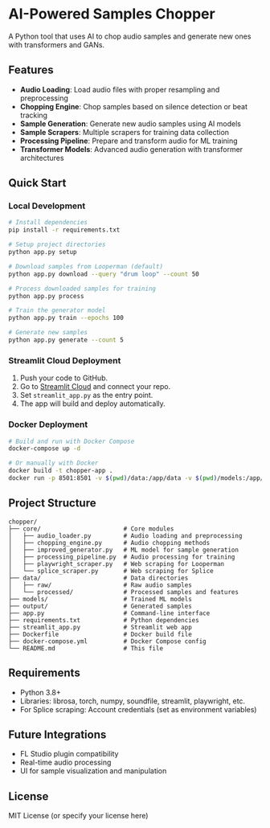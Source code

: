 # AI-Powered Samples Chopper

A Python tool that uses AI to chop audio samples and generate new ones with transformers and GANs.

## Features
- **Audio Loading**: Load audio files with proper resampling and preprocessing
- **Chopping Engine**: Chop samples based on silence detection or beat tracking
- **Sample Generation**: Generate new audio samples using AI models
- **Sample Scrapers**: Multiple scrapers for training data collection
- **Processing Pipeline**: Prepare and transform audio for ML training
- **Transformer Models**: Advanced audio generation with transformer architectures

## Quick Start

### Local Development
```bash
# Install dependencies
pip install -r requirements.txt

# Setup project directories
python app.py setup

# Download samples from Looperman (default)
python app.py download --query "drum loop" --count 50

# Process downloaded samples for training
python app.py process

# Train the generator model
python app.py train --epochs 100

# Generate new samples
python app.py generate --count 5
```

### Streamlit Cloud Deployment
1. Push your code to GitHub.
2. Go to [Streamlit Cloud](https://streamlit.io/cloud) and connect your repo.
3. Set `streamlit_app.py` as the entry point.
4. The app will build and deploy automatically.

### Docker Deployment
```bash
# Build and run with Docker Compose
docker-compose up -d

# Or manually with Docker
docker build -t chopper-app .
docker run -p 8501:8501 -v $(pwd)/data:/app/data -v $(pwd)/models:/app/models chopper-app
```

## Project Structure
```
chopper/
├── core/                       # Core modules
│   ├── audio_loader.py         # Audio loading and preprocessing
│   ├── chopping_engine.py      # Audio chopping methods
│   ├── improved_generator.py   # ML model for sample generation
│   ├── processing_pipeline.py  # Audio processing for training
│   ├── playwright_scraper.py   # Web scraping for Looperman
│   └── splice_scraper.py       # Web scraping for Splice
├── data/                       # Data directories
│   ├── raw/                    # Raw audio samples
│   └── processed/              # Processed samples and features
├── models/                     # Trained ML models
├── output/                     # Generated samples
├── app.py                      # Command-line interface
├── requirements.txt            # Python dependencies
├── streamlit_app.py            # Streamlit web app
├── Dockerfile                  # Docker build file
├── docker-compose.yml          # Docker Compose config
└── README.md                   # This file
```

## Requirements
- Python 3.8+
- Libraries: librosa, torch, numpy, soundfile, streamlit, playwright, etc.
- For Splice scraping: Account credentials (set as environment variables)

## Future Integrations
- FL Studio plugin compatibility
- Real-time audio processing
- UI for sample visualization and manipulation

## License
MIT License (or specify your license here)
